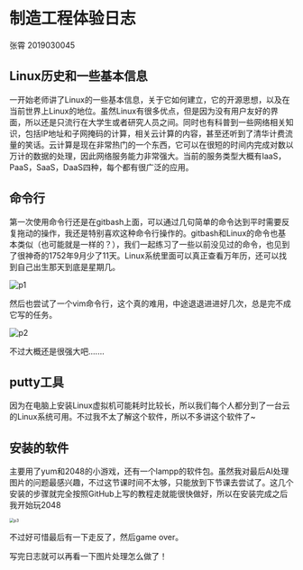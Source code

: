 # 制造工程体验日志

张霄 2019030045
## Linux历史和一些基本信息

一开始老师讲了Linux的一些基本信息，关于它如何建立，它的开源思想，以及在当前世界上Linux的地位。虽然Linux有很多优点，但是因为没有用户友好的界面，所以还是只流行在大学生或者研究人员之间。同时也有科普到一些网络相关知识，包括IP地址和子网掩码的计算，相关云计算的内容，甚至还听到了清华计费流量的笑话。云计算是现在非常热门的一个东西，它可以在很短的时间内完成对数以万计的数据的处理，因此网络服务能力非常强大。当前的服务类型大概有IaaS，PaaS，SaaS，DaaS四种，每个都有很广泛的应用。

## 命令行

第一次使用命令行还是在gitbash上面，可以通过几句简单的命令达到平时需要反复拖动的操作，我还是特别喜欢这种命令行操作的。gitbash和Linux的命令也基本类似（也可能就是一样的？），我们一起练习了一些以前没见过的命令，也见到了很神奇的1752年9月少了11天。Linux系统里面可以真正查看万年历，还可以找到自己出生那天到底是星期几。

![p1](https://github.com/xzy-xyz/test/blob/master/1.png)

然后也尝试了一个vim命令行，这个真的难用，中途退退进进好几次，总是完不成它写的任务。

![p2](https://github.com/xzy-xyz/test/blob/master/2.png)

不过大概还是很强大吧.......

## putty工具

因为在电脑上安装Linux虚拟机可能耗时比较长，所以我们每个人都分到了一台云的Linux系统可用。不过我不太了解这个软件，所以不多讲这个软件了~

## 安装的软件

主要用了yum和2048的小游戏，还有一个lampp的软件包。虽然我对最后AI处理图片的问题最感兴趣，不过这节课时间不太够，只能放到下节课去尝试了。这几个安装的步骤就完全按照GitHub上写的教程走就能很快做好，所以在安装完成之后我开始玩2048

<img src="https://github.com/xzy-xyz/test/blob/master/1.png" alt="p3" style="zoom:50%;" />

不过好可惜最后有一下走反了，然后game over。

写完日志就可以再看一下图片处理怎么做了！
